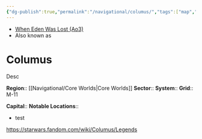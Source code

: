 ```yaml
---
{"dg-publish":true,"permalink":"/navigational/columus/","tags":["map","planet","core","retraining","unfinished"]}
---
```


- [When Eden Was Lost (Ao3)](https://archiveofourown.org/works/19334440/chapters/45992584)
- Also known as 
# Columus
Desc

**Region**::  [[Navigational/Core Worlds\|Core Worlds]]
**Sector**::
**System**::
**Grid**::  M-11

**Capital**::
**Notable Locations**::
- test

https://starwars.fandom.com/wiki/Columus/Legends
